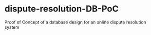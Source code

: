 # dispute-resolution-DB-PoC
Proof of Concept of a database design for an online dispute resolution system
